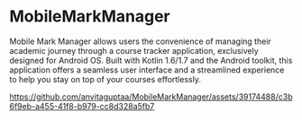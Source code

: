 # MobileMarkManager

Mobile Mark Manager allows users the convenience of managing their academic journey through a course tracker application, exclusively designed for Android OS. Built with Kotlin 1.6/1.7 and the Android toolkit, this  application offers a seamless user interface and a streamlined experience to help you stay on top of your courses effortlessly.



https://github.com/anvitaguptaa/MobileMarkManager/assets/39174488/c3b6f9eb-a455-41f8-b979-cc8d328a5fb7



